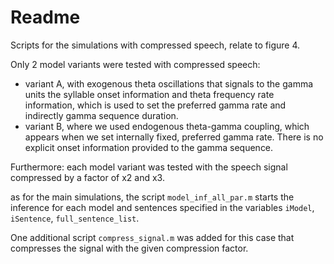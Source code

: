 # Readme

Scripts for the simulations with compressed speech, relate to figure 4.

Only 2 model variants were tested with compressed speech:

* variant A, with exogenous theta oscillations that signals to the gamma units the syllable onset information and theta frequency rate information, which is used to set the preferred gamma rate and indirectly gamma sequence duration.
* variant B, where we used endogenous theta-gamma coupling, which appears when we set internally fixed, preferred gamma rate. There is no explicit onset information provided to the gamma sequence.

Furthermore: each model variant was tested with the speech signal compressed by a factor of x2 and x3. 

as for the main simulations, the script `model_inf_all_par.m` starts the inference for each model and sentences specified in the variables `iModel`, `iSentence`, `full_sentence_list`.

One additional script `compress_signal.m` was added for this case that compresses the signal with the given compression factor.